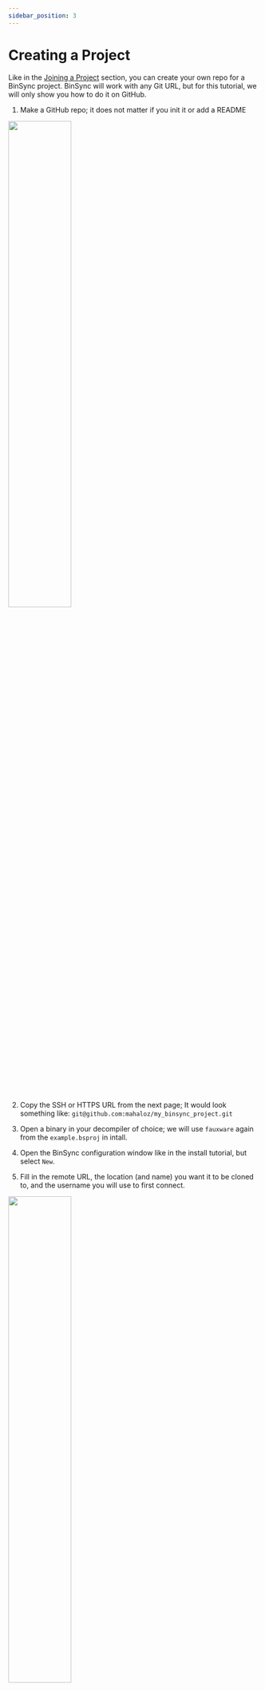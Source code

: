 ```yaml
---
sidebar_position: 3
---
```


# Creating a Project

Like in the [Joining a Project](/quickstart/joining-project) section, you can create your own repo for a BinSync project. 
BinSync will work with any Git URL, but for this tutorial, we will only show you how to do it on GitHub.

1. Make a GitHub repo; it does not matter if you init it or add a README
<img src="/assets/img/demo4.png" width="50%" height="50%"/>

2. Copy the SSH or HTTPS URL from the next page; It would look something like: `git@github.com:mahaloz/my_binsync_project.git`

3. Open a binary in your decompiler of choice; we will use `fauxware` again from the `example.bsproj` in intall.

4. Open the BinSync configuration window like in the install tutorial, but select `New`. 

5. Fill in the remote URL, the location (and name) you want it to be cloned to, and the username you will use to first connect.  
<img src="/assets/img/demo5.png" width="50%" height="50%"/>

You should now be connected to your new remote repo. The remote on GitHub will also show 2 new branches now:
- your first user
- the `binsync/__root__` repo

Now all your friends can connect their clients to your repo like in the example above :).
